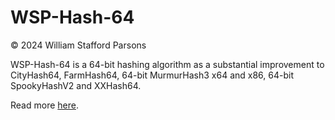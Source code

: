# WSP-Hash-64

© 2024 William Stafford Parsons

WSP-Hash-64 is a 64-bit hashing algorithm as a substantial improvement to CityHash64, FarmHash64, 64-bit MurmurHash3 x64 and x86, 64-bit SpookyHashV2 and XXHash64.

Read more [here](https://williamstaffordparsons.github.io/wsp-hash-64).
